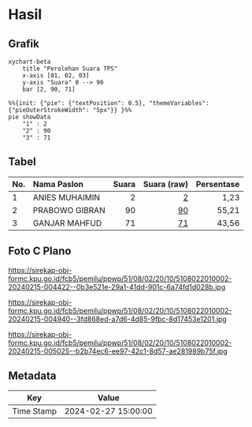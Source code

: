# Hasil

## Grafik

```mermaid
xychart-beta
    title "Perolehan Suara TPS"
    x-axis [01, 02, 03]
    y-axis "Suara" 0 --> 90
    bar [2, 90, 71]
```

```mermaid
%%{init: {"pie": {"textPosition": 0.5}, "themeVariables": {"pieOuterStrokeWidth": "5px"}} }%%
pie showData
    "1" : 2
    "2" : 90
    "3" : 71
```

## Tabel

| No. | Nama Paslon    | Suara | Suara (raw) | Persentase |
|:--- |:-------------- | -----:| -----------:| ----------:|
| 1   | ANIES MUHAIMIN | 2     | [2][p-1]    | 1,23       |
| 2   | PRABOWO GIBRAN | 90    | [90][p-2]   | 55,21      |
| 3   | GANJAR MAHFUD  | 71    | [71][p-3]   | 43,56      |


[p-1]: https://github.com/gigit-pemilu/pemilu-2024-51-bali/blob/main/pilpres/hitung-suara/sub/51-bali/sub/08-buleleng/sub/02-seririt/sub/2010-joanyar/sub/002-tps/sub/paslon-1.txt
[p-2]: https://github.com/gigit-pemilu/pemilu-2024-51-bali/blob/main/pilpres/hitung-suara/sub/51-bali/sub/08-buleleng/sub/02-seririt/sub/2010-joanyar/sub/002-tps/sub/paslon-2.txt
[p-3]: https://github.com/gigit-pemilu/pemilu-2024-51-bali/blob/main/pilpres/hitung-suara/sub/51-bali/sub/08-buleleng/sub/02-seririt/sub/2010-joanyar/sub/002-tps/sub/paslon-3.txt

## Foto C Plano

https://sirekap-obj-formc.kpu.go.id/fcb5/pemilu/ppwp/51/08/02/20/10/5108022010002-20240215-004422--0b3e521e-29a1-41dd-901c-6a74fd1d028b.jpg

https://sirekap-obj-formc.kpu.go.id/fcb5/pemilu/ppwp/51/08/02/20/10/5108022010002-20240215-004940--3fd868ed-a7d6-4d85-9fbc-8d17453e1201.jpg

https://sirekap-obj-formc.kpu.go.id/fcb5/pemilu/ppwp/51/08/02/20/10/5108022010002-20240215-005025--b2b74ec6-ee97-42c1-8d57-ae281989b75f.jpg


## Metadata

| Key        | Value               |
| ---------- | ------------------- |
| Time Stamp | 2024-02-27 15:00:00 |



